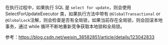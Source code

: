 在执行过程中，如果执行 SQL 是 `select for update`，则会使用 SelectForUpdateExecutor 类，如果执行方法中带有 `@GlobalTransactional` or `@GlobalLock`注解，则会检查是否有全局锁，如果当前存在全局锁，则会回滚本地事务，通过 while 循环不断地重新竞争获取本地锁和全局锁。



参考：https://blog.csdn.net/weixin_38582851/article/details/123042833